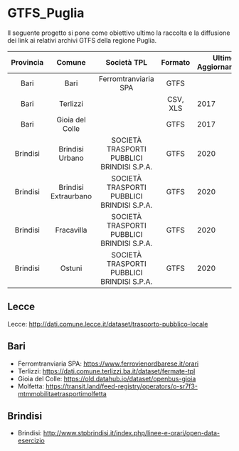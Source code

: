 # GTFS_Puglia

Il seguente progetto si pone come obiettivo ultimo la raccolta e la diffusione dei link ai relativi archivi GTFS della regione Puglia.

| Provincia |        Comune        |                 Società TPL                |  Formato | Ultimo Aggiornamento |
|:---------:|:--------------------:|:------------------------------------------:|:--------:|----------------------|
|    Bari   |         Bari         |            Ferromtranviaria SPA            |   GTFS   |                      |
|    Bari   |       Terlizzi       |                                            | CSV, XLS | 2017                 |
|    Bari   |    Gioia del Colle   |                                            |   GTFS   | 2017                 |
|  Brindisi |    Brindisi Urbano   | SOCIETÀ TRASPORTI PUBBLICI BRINDISI S.P.A. |   GTFS   | 2020                 |
|  Brindisi | Brindisi Extraurbano | SOCIETÀ TRASPORTI PUBBLICI BRINDISI S.P.A. |   GTFS   | 2020                 |
|  Brindisi |      Fracavilla      | SOCIETÀ TRASPORTI PUBBLICI BRINDISI S.P.A. |   GTFS   | 2020                 |
| Brindisi  |        Ostuni        | SOCIETÀ TRASPORTI PUBBLICI BRINDISI S.P.A. |   GTFS   | 2020                 |

## Lecce

Lecce: http://dati.comune.lecce.it/dataset/trasporto-pubblico-locale

## Bari

* Ferromtranviaria SPA: https://www.ferrovienordbarese.it/orari 
* Terlizzi: https://dati.comune.terlizzi.ba.it/dataset/fermate-tpl 
* Gioia del Colle: https://old.datahub.io/dataset/openbus-gioia
* Molfetta: https://transit.land/feed-registry/operators/o-sr7f3-mtmmobilitaetrasportimolfetta

## Brindisi

* Brindisi: http://www.stpbrindisi.it/index.php/linee-e-orari/open-data-esercizio

